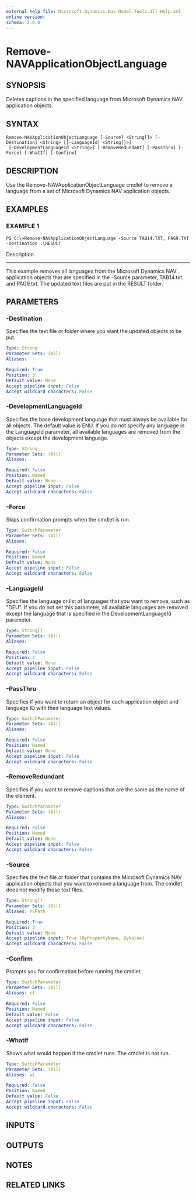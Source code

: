 ```yaml
---
external help file: Microsoft.Dynamics.Nav.Model.Tools.dll-Help.xml
online version: 
schema: 2.0.0
---
```


# Remove-NAVApplicationObjectLanguage

## SYNOPSIS
Deletes captions in the specified language from Microsoft Dynamics NAV application objects.

## SYNTAX

```
Remove-NAVApplicationObjectLanguage [-Source] <String[]> [-Destination] <String> [[-LanguageId] <String[]>]
 [-DevelopmentLanguageId <String>] [-RemoveRedundant] [-PassThru] [-Force] [-WhatIf] [-Confirm]
```

## DESCRIPTION
Use the Remove-NAVApplicationObjectLanguage cmdlet to remove a language from a set of Microsoft Dynamics NAV application objects.

## EXAMPLES

### EXAMPLE 1
```
PS C:\>Remove-NAVApplicationObjectLanguage -Source TAB14.TXT, PAG9.TXT -Destination .\RESULT
```

Description

-----------

This example removes all languages from the Microsoft Dynamics NAV application objects that are specified in the -Source parameter, TAB14.txt and PAG9.txt.
The updated text files are put in the RESULT folder.

## PARAMETERS

### -Destination
Specifies the text file or folder where you want the updated objects to be put.

```yaml
Type: String
Parameter Sets: (All)
Aliases: 

Required: True
Position: 3
Default value: None
Accept pipeline input: False
Accept wildcard characters: False
```

### -DevelopmentLanguageId
Specifies the base development language that must always be available for all objects.
The default value is ENU.
If you do not specify any language in the LanguageId parameter, all available languages are removed from the objects except the development language.

```yaml
Type: String
Parameter Sets: (All)
Aliases: 

Required: False
Position: Named
Default value: None
Accept pipeline input: False
Accept wildcard characters: False
```

### -Force
Skips confirmation prompts when the cmdlet is run.

```yaml
Type: SwitchParameter
Parameter Sets: (All)
Aliases: 

Required: False
Position: Named
Default value: None
Accept pipeline input: False
Accept wildcard characters: False
```

### -LanguageId
Specifies the language or list of languages that you want to remove, such as "DEU".
If you do not set this parameter, all available languages are removed except the language that is specified in the DevelopmentLanguageId parameter.

```yaml
Type: String[]
Parameter Sets: (All)
Aliases: 

Required: False
Position: 4
Default value: None
Accept pipeline input: False
Accept wildcard characters: False
```

### -PassThru
Specifies if you want to return an object for each application object and language ID with their language text values.

```yaml
Type: SwitchParameter
Parameter Sets: (All)
Aliases: 

Required: False
Position: Named
Default value: None
Accept pipeline input: False
Accept wildcard characters: False
```

### -RemoveRedundant
Specifies if you want to remove captions that are the same as the name of the element.

```yaml
Type: SwitchParameter
Parameter Sets: (All)
Aliases: 

Required: False
Position: Named
Default value: None
Accept pipeline input: False
Accept wildcard characters: False
```

### -Source
Specifies the text file or folder that contains the Microsoft Dynamics NAV application objects that you want to remove a language from.
The cmdlet does not modify these text files.

```yaml
Type: String[]
Parameter Sets: (All)
Aliases: PSPath

Required: True
Position: 2
Default value: None
Accept pipeline input: True (ByPropertyName, ByValue)
Accept wildcard characters: False
```

### -Confirm
Prompts you for confirmation before running the cmdlet.

```yaml
Type: SwitchParameter
Parameter Sets: (All)
Aliases: cf

Required: False
Position: Named
Default value: False
Accept pipeline input: False
Accept wildcard characters: False
```

### -WhatIf
Shows what would happen if the cmdlet runs.
The cmdlet is not run.

```yaml
Type: SwitchParameter
Parameter Sets: (All)
Aliases: wi

Required: False
Position: Named
Default value: False
Accept pipeline input: False
Accept wildcard characters: False
```

## INPUTS

## OUTPUTS

## NOTES

## RELATED LINKS

